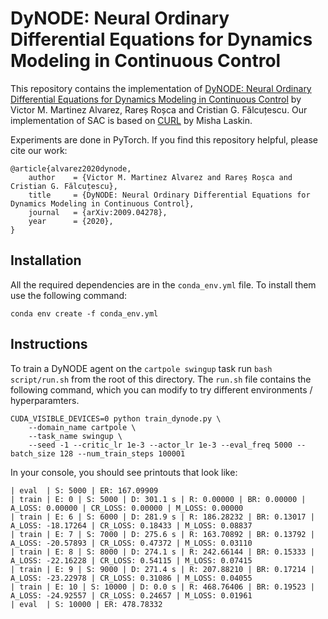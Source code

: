 # DyNODE: Neural Ordinary Differential Equations for Dynamics Modeling in Continuous Control

This repository contains the implementation of [DyNODE: Neural Ordinary Differential Equations for Dynamics Modeling in Continuous Control](https://arxiv.org/pdf/2009.04278.pdf) by Victor M. Martinez Alvarez, Rareș Roșca and Cristian G. Fălcuțescu. Our implementation of SAC is based on [CURL](https://github.com/MishaLaskin/curl) by Misha Laskin.

Experiments are done in PyTorch. If you find this repository helpful, please cite our work:

```
@article{alvarez2020dynode,
	author    = {Victor M. Martinez Alvarez and Rareș Roșca and Cristian G. Fălcuțescu},
	title     = {DyNODE: Neural Ordinary Differential Equations for Dynamics Modeling in Continuous Control},
	journal   = {arXiv:2009.04278},
	year      = {2020},
}
```

## Installation 

All the required dependencies are in the `conda_env.yml` file. To install them use the following command:

```
conda env create -f conda_env.yml
```

## Instructions
To train a DyNODE agent on the `cartpole swingup` task run `bash script/run.sh` from the root of this directory. The `run.sh` file contains the following command, which you can modify to try different environments / hyperparamters.
```
CUDA_VISIBLE_DEVICES=0 python train_dynode.py \
    --domain_name cartpole \
    --task_name swingup \
    --seed -1 --critic_lr 1e-3 --actor_lr 1e-3 --eval_freq 5000 --batch_size 128 --num_train_steps 100001 
```

In your console, you should see printouts that look like:

```
| eval  | S: 5000 | ER: 167.09909
| train | E: 0 | S: 5000 | D: 301.1 s | R: 0.00000 | BR: 0.00000 | A_LOSS: 0.00000 | CR_LOSS: 0.00000 | M_LOSS: 0.00000
| train | E: 6 | S: 6000 | D: 281.9 s | R: 186.28232 | BR: 0.13017 | A_LOSS: -18.17264 | CR_LOSS: 0.18433 | M_LOSS: 0.08837
| train | E: 7 | S: 7000 | D: 275.6 s | R: 163.70892 | BR: 0.13792 | A_LOSS: -20.57893 | CR_LOSS: 0.47372 | M_LOSS: 0.03110
| train | E: 8 | S: 8000 | D: 274.1 s | R: 242.66144 | BR: 0.15333 | A_LOSS: -22.16228 | CR_LOSS: 0.54115 | M_LOSS: 0.07415
| train | E: 9 | S: 9000 | D: 271.4 s | R: 207.88210 | BR: 0.17214 | A_LOSS: -23.22978 | CR_LOSS: 0.31086 | M_LOSS: 0.04055
| train | E: 10 | S: 10000 | D: 0.0 s | R: 468.76406 | BR: 0.19523 | A_LOSS: -24.92557 | CR_LOSS: 0.24657 | M_LOSS: 0.01961
| eval  | S: 10000 | ER: 478.78332

```
